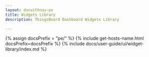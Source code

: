 ```yaml
---
layout: docwithnav-pe
title: Widgets Library
description: ThingsBoard Dashboard Widgets Library

---
```


{% assign docsPrefix = "pe/" %}
{% include get-hosts-name.html docsPrefix=docsPrefix %}
{% include docs/user-guide/ui/widget-library/index.md %}